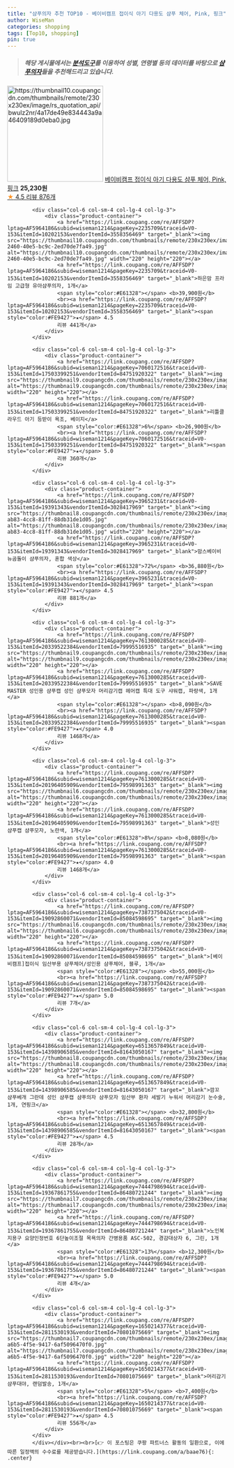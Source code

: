```yaml
---
title: "샴푸의자 추천 TOP10 - 베이비캠프 접이식 아기 다용도 샴푸 체어, Pink, 핑크"
author: WiseMan
categories: shopping
tags: [Top10, shopping]
pin: true
---
```


> ##### 해당 게시물에서는 [**분석도구**](https://itemscout.io/)를 이용하여 **성별**, **연령별** 등의 데이터를 바탕으로 [**샴푸의자**](https://link.coupang.com/a/baae76)들을 추천해드리고 있습니다.
<div class="container"><div class="row">
            <div class="col-6 col-sm-4 col-lg-4 col-lg-3">
                <div class="product-container">
                    <a href="https://link.coupang.com/re/AFFSDP?lptag=AF5964186&subid=wiseman1214&pageKey=5049948974&traceid=V0-153&itemId=6809076525&vendorItemId=74101728220" target="_blank"><img src="https://thumbnail10.coupangcdn.com/thumbnails/remote/230x230ex/image/rs_quotation_api/bwulz2nr/4a17de49e834443a9a46409189d0eba0.jpg" alt="https://thumbnail10.coupangcdn.com/thumbnails/remote/230x230ex/image/rs_quotation_api/bwulz2nr/4a17de49e834443a9a46409189d0eba0.jpg" width="220" height="220"></a>
                    <a href="https://link.coupang.com/re/AFFSDP?lptag=AF5964186&subid=wiseman1214&pageKey=5049948974&traceid=V0-153&itemId=6809076525&vendorItemId=74101728220" target="_blank">베이비캠프 접이식 아기 다용도 샴푸 체어, Pink, 핑크</a>
                    <span style="color:#E61328"></span> <b>25,230원</b>
                    <br><a href="https://link.coupang.com/re/AFFSDP?lptag=AF5964186&subid=wiseman1214&pageKey=5049948974&traceid=V0-153&itemId=6809076525&vendorItemId=74101728220" target="_blank"><span style="color:#FE9427">★</span> 4.5
                    리뷰 876개</a>
                </div>
            </div>
            
            <div class="col-6 col-sm-4 col-lg-4 col-lg-3">
                <div class="product-container">
                    <a href="https://link.coupang.com/re/AFFSDP?lptag=AF5964186&subid=wiseman1214&pageKey=2235709&traceid=V0-153&itemId=10202153&vendorItemId=3558356469" target="_blank"><img src="https://thumbnail10.coupangcdn.com/thumbnails/remote/230x230ex/image/product/image/vendoritem/2016/01/27/3005476573/8ec23df3-2460-40e5-bc9c-2ed70de7fa49.jpg" alt="https://thumbnail10.coupangcdn.com/thumbnails/remote/230x230ex/image/product/image/vendoritem/2016/01/27/3005476573/8ec23df3-2460-40e5-bc9c-2ed70de7fa49.jpg" width="220" height="220"></a>
                    <a href="https://link.coupang.com/re/AFFSDP?lptag=AF5964186&subid=wiseman1214&pageKey=2235709&traceid=V0-153&itemId=10202153&vendorItemId=3558356469" target="_blank">하은맘 프라임 고급형 유아샴푸의자, 1개</a>
                    <span style="color:#E61328"></span> <b>39,900원</b>
                    <br><a href="https://link.coupang.com/re/AFFSDP?lptag=AF5964186&subid=wiseman1214&pageKey=2235709&traceid=V0-153&itemId=10202153&vendorItemId=3558356469" target="_blank"><span style="color:#FE9427">★</span> 4.5
                    리뷰 441개</a>
                </div>
            </div>
            
            <div class="col-6 col-sm-4 col-lg-4 col-lg-3">
                <div class="product-container">
                    <a href="https://link.coupang.com/re/AFFSDP?lptag=AF5964186&subid=wiseman1214&pageKey=7060172516&traceid=V0-153&itemId=17503399251&vendorItemId=84751920322" target="_blank"><img src="https://thumbnail9.coupangcdn.com/thumbnails/remote/230x230ex/image/vendor_inventory/ea4a/660fc4e385bdcacd2cdaaa010689f80e75f472cbbe6f2483aca81565067f.jpg" alt="https://thumbnail9.coupangcdn.com/thumbnails/remote/230x230ex/image/vendor_inventory/ea4a/660fc4e385bdcacd2cdaaa010689f80e75f472cbbe6f2483aca81565067f.jpg" width="220" height="220"></a>
                    <a href="https://link.coupang.com/re/AFFSDP?lptag=AF5964186&subid=wiseman1214&pageKey=7060172516&traceid=V0-153&itemId=17503399251&vendorItemId=84751920322" target="_blank">리틀클라우드 아기 등받이 욕조, 베이지</a>
                    <span style="color:#E61328">6%</span> <b>26,900원</b>
                    <br><a href="https://link.coupang.com/re/AFFSDP?lptag=AF5964186&subid=wiseman1214&pageKey=7060172516&traceid=V0-153&itemId=17503399251&vendorItemId=84751920322" target="_blank"><span style="color:#FE9427">★</span> 5.0
                    리뷰 360개</a>
                </div>
            </div>
            
            <div class="col-6 col-sm-4 col-lg-4 col-lg-3">
                <div class="product-container">
                    <a href="https://link.coupang.com/re/AFFSDP?lptag=AF5964186&subid=wiseman1214&pageKey=3965231&traceid=V0-153&itemId=19391343&vendorItemId=3028417969" target="_blank"><img src="https://thumbnail8.coupangcdn.com/thumbnails/remote/230x230ex/image/retail/images/2016/06/03/15/3/835b9408-ab83-4cc8-81ff-88db31de1d05.jpg" alt="https://thumbnail8.coupangcdn.com/thumbnails/remote/230x230ex/image/retail/images/2016/06/03/15/3/835b9408-ab83-4cc8-81ff-88db31de1d05.jpg" width="220" height="220"></a>
                    <a href="https://link.coupang.com/re/AFFSDP?lptag=AF5964186&subid=wiseman1214&pageKey=3965231&traceid=V0-153&itemId=19391343&vendorItemId=3028417969" target="_blank">맘스베이비 뉴곰돌이 샴푸의자, 혼합 색상</a>
                    <span style="color:#E61328">72%</span> <b>36,880원</b>
                    <br><a href="https://link.coupang.com/re/AFFSDP?lptag=AF5964186&subid=wiseman1214&pageKey=3965231&traceid=V0-153&itemId=19391343&vendorItemId=3028417969" target="_blank"><span style="color:#FE9427">★</span> 4.5
                    리뷰 881개</a>
                </div>
            </div>
            
            <div class="col-6 col-sm-4 col-lg-4 col-lg-3">
                <div class="product-container">
                    <a href="https://link.coupang.com/re/AFFSDP?lptag=AF5964186&subid=wiseman1214&pageKey=7613000285&traceid=V0-153&itemId=20339522384&vendorItemId=79995516935" target="_blank"><img src="https://thumbnail9.coupangcdn.com/thumbnails/remote/230x230ex/image/vendor_inventory/1555/d8e9a7482fb62641b26b0c732ff5ee2816e096e9426dd0fa8b884a27e06d.jpg" alt="https://thumbnail9.coupangcdn.com/thumbnails/remote/230x230ex/image/vendor_inventory/1555/d8e9a7482fb62641b26b0c732ff5ee2816e096e9426dd0fa8b884a27e06d.jpg" width="220" height="220"></a>
                    <a href="https://link.coupang.com/re/AFFSDP?lptag=AF5964186&subid=wiseman1214&pageKey=7613000285&traceid=V0-153&itemId=20339522384&vendorItemId=79995516935" target="_blank">SAVE MASTER 성인용 샴푸캡 성인 샴푸모자 머리감기캡 헤어캡 특대 도구 샤워캡, 파랑색, 1개</a>
                    <span style="color:#E61328"></span> <b>8,090원</b>
                    <br><a href="https://link.coupang.com/re/AFFSDP?lptag=AF5964186&subid=wiseman1214&pageKey=7613000285&traceid=V0-153&itemId=20339522384&vendorItemId=79995516935" target="_blank"><span style="color:#FE9427">★</span> 4.0
                    리뷰 1468개</a>
                </div>
            </div>
            
            <div class="col-6 col-sm-4 col-lg-4 col-lg-3">
                <div class="product-container">
                    <a href="https://link.coupang.com/re/AFFSDP?lptag=AF5964186&subid=wiseman1214&pageKey=7613000285&traceid=V0-153&itemId=20196405909&vendorItemId=79598991363" target="_blank"><img src="https://thumbnail6.coupangcdn.com/thumbnails/remote/230x230ex/image/vendor_inventory/ba73/f2b6f2eeb94433f347d11b4b4e576c70b13a4b50a6022e5fe5bdbd285e73.jpg" alt="https://thumbnail6.coupangcdn.com/thumbnails/remote/230x230ex/image/vendor_inventory/ba73/f2b6f2eeb94433f347d11b4b4e576c70b13a4b50a6022e5fe5bdbd285e73.jpg" width="220" height="220"></a>
                    <a href="https://link.coupang.com/re/AFFSDP?lptag=AF5964186&subid=wiseman1214&pageKey=7613000285&traceid=V0-153&itemId=20196405909&vendorItemId=79598991363" target="_blank">성인 샴푸캡 샴푸모자, 노란색, 1개</a>
                    <span style="color:#E61328">8%</span> <b>8,080원</b>
                    <br><a href="https://link.coupang.com/re/AFFSDP?lptag=AF5964186&subid=wiseman1214&pageKey=7613000285&traceid=V0-153&itemId=20196405909&vendorItemId=79598991363" target="_blank"><span style="color:#FE9427">★</span> 4.0
                    리뷰 1468개</a>
                </div>
            </div>
            
            <div class="col-6 col-sm-4 col-lg-4 col-lg-3">
                <div class="product-container">
                    <a href="https://link.coupang.com/re/AFFSDP?lptag=AF5964186&subid=wiseman1214&pageKey=7387375042&traceid=V0-153&itemId=19092860071&vendorItemId=85084598695" target="_blank"><img src="https://thumbnail6.coupangcdn.com/thumbnails/remote/230x230ex/image/vendor_inventory/8893/1181a64431e08c9cd6f0db0940c64a17f2e6e7c976d7781c8fae23c2c6c2.jpg" alt="https://thumbnail6.coupangcdn.com/thumbnails/remote/230x230ex/image/vendor_inventory/8893/1181a64431e08c9cd6f0db0940c64a17f2e6e7c976d7781c8fae23c2c6c2.jpg" width="220" height="220"></a>
                    <a href="https://link.coupang.com/re/AFFSDP?lptag=AF5964186&subid=wiseman1214&pageKey=7387375042&traceid=V0-153&itemId=19092860071&vendorItemId=85084598695" target="_blank">[베이비캠프]접이식 임산부용 샴푸체어/성인용 샴푸체어, 블루, 1개</a>
                    <span style="color:#E61328"></span> <b>55,000원</b>
                    <br><a href="https://link.coupang.com/re/AFFSDP?lptag=AF5964186&subid=wiseman1214&pageKey=7387375042&traceid=V0-153&itemId=19092860071&vendorItemId=85084598695" target="_blank"><span style="color:#FE9427">★</span> 5.0
                    리뷰 7개</a>
                </div>
            </div>
            
            <div class="col-6 col-sm-4 col-lg-4 col-lg-3">
                <div class="product-container">
                    <a href="https://link.coupang.com/re/AFFSDP?lptag=AF5964186&subid=wiseman1214&pageKey=6513657849&traceid=V0-153&itemId=14398906585&vendorItemId=81643050167" target="_blank"><img src="https://thumbnail8.coupangcdn.com/thumbnails/remote/230x230ex/image/vendor_inventory/8c56/5ff83ccc5c1806618288298e60db14535c6266c77448061a6c5940328ba7.jpg" alt="https://thumbnail8.coupangcdn.com/thumbnails/remote/230x230ex/image/vendor_inventory/8c56/5ff83ccc5c1806618288298e60db14535c6266c77448061a6c5940328ba7.jpg" width="220" height="220"></a>
                    <a href="https://link.coupang.com/re/AFFSDP?lptag=AF5964186&subid=wiseman1214&pageKey=6513657849&traceid=V0-153&itemId=14398906585&vendorItemId=81643050167" target="_blank">깜꼬 샴푸베개 그란데 성인 샴푸캡 샴푸의자 샴푸모자 임산부 환자 세발기 누워서 머리감기 눈수술, 1개, 연핑크</a>
                    <span style="color:#E61328"></span> <b>32,800원</b>
                    <br><a href="https://link.coupang.com/re/AFFSDP?lptag=AF5964186&subid=wiseman1214&pageKey=6513657849&traceid=V0-153&itemId=14398906585&vendorItemId=81643050167" target="_blank"><span style="color:#FE9427">★</span> 4.5
                    리뷰 28개</a>
                </div>
            </div>
            
            <div class="col-6 col-sm-4 col-lg-4 col-lg-3">
                <div class="product-container">
                    <a href="https://link.coupang.com/re/AFFSDP?lptag=AF5964186&subid=wiseman1214&pageKey=7444798694&traceid=V0-153&itemId=19367861755&vendorItemId=86480721244" target="_blank"><img src="https://thumbnail7.coupangcdn.com/thumbnails/remote/230x230ex/image/vendor_inventory/3561/7fa662aae3449be805a4f2ac71b7db4de885885a829a0598187ea7d9aed8.jpg" alt="https://thumbnail7.coupangcdn.com/thumbnails/remote/230x230ex/image/vendor_inventory/3561/7fa662aae3449be805a4f2ac71b7db4de885885a829a0598187ea7d9aed8.jpg" width="220" height="220"></a>
                    <a href="https://link.coupang.com/re/AFFSDP?lptag=AF5964186&subid=wiseman1214&pageKey=7444798694&traceid=V0-153&itemId=19367861755&vendorItemId=86480721244" target="_blank">노인복지용구 요양인정번호 6단높이조절 목욕의자 간병용품 ASC-502, 경감대상자 6, 그린, 1개</a>
                    <span style="color:#E61328">13%</span> <b>12,300원</b>
                    <br><a href="https://link.coupang.com/re/AFFSDP?lptag=AF5964186&subid=wiseman1214&pageKey=7444798694&traceid=V0-153&itemId=19367861755&vendorItemId=86480721244" target="_blank"><span style="color:#FE9427">★</span> 5.0
                    리뷰 4개</a>
                </div>
            </div>
            
            <div class="col-6 col-sm-4 col-lg-4 col-lg-3">
                <div class="product-container">
                    <a href="https://link.coupang.com/re/AFFSDP?lptag=AF5964186&subid=wiseman1214&pageKey=1650214377&traceid=V0-153&itemId=2811530193&vendorItemId=70801075669" target="_blank"><img src="https://thumbnail7.coupangcdn.com/thumbnails/remote/230x230ex/image/retail/images/2020/05/28/19/0/15673007-a6b5-4f5e-9417-6af5096470f0.jpg" alt="https://thumbnail7.coupangcdn.com/thumbnails/remote/230x230ex/image/retail/images/2020/05/28/19/0/15673007-a6b5-4f5e-9417-6af5096470f0.jpg" width="220" height="220"></a>
                    <a href="https://link.coupang.com/re/AFFSDP?lptag=AF5964186&subid=wiseman1214&pageKey=1650214377&traceid=V0-153&itemId=2811530193&vendorItemId=70801075669" target="_blank">머리감기 샴푸대야, 랜덤발송, 1개</a>
                    <span style="color:#E61328">5%</span> <b>7,400원</b>
                    <br><a href="https://link.coupang.com/re/AFFSDP?lptag=AF5964186&subid=wiseman1214&pageKey=1650214377&traceid=V0-153&itemId=2811530193&vendorItemId=70801075669" target="_blank"><span style="color:#FE9427">★</span> 4.5
                    리뷰 556개</a>
                </div>
            </div>
            </div></div><br><br>[👉 이 포스팅은 쿠팡 파트너스 활동의 일환으로, 이에 따른 일정액의 수수료를 제공받습니다.](https://link.coupang.com/a/baae76){: .center}